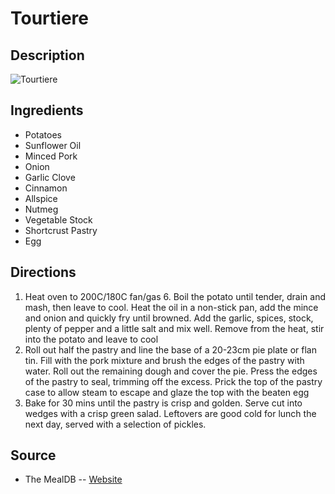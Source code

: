 # Tourtiere

## Description
![Tourtiere](https://www.themealdb.com/images/media/meals/ytpstt1511814614.jpg "Tourtiere")

## Ingredients
- Potatoes
- Sunflower Oil
- Minced Pork
- Onion
- Garlic Clove
- Cinnamon
- Allspice
- Nutmeg
- Vegetable Stock
- Shortcrust Pastry
- Egg

## Directions
1. Heat oven to 200C/180C fan/gas 6. Boil the potato until tender, drain and mash, then leave to cool. Heat the oil in a non-stick pan, add the mince and onion and quickly fry until browned. Add the garlic, spices, stock, plenty of pepper and a little salt and mix well. Remove from the heat, stir into the potato and leave to cool
2. Roll out half the pastry and line the base of a 20-23cm pie plate or flan tin. Fill with the pork mixture and brush the edges of the pastry with water. Roll out the remaining dough and cover the pie. Press the edges of the pastry to seal, trimming off the excess. Prick the top of the pastry case to allow steam to escape and glaze the top with the beaten egg
3. Bake for 30 mins until the pastry is crisp and golden. Serve cut into wedges with a crisp green salad. Leftovers are good cold for lunch the next day, served with a selection of pickles.

## Source

- The MealDB -- [Website](https://themealdb.com/)
